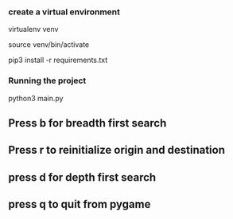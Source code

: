 ### create a virtual environment
virtualenv venv

source venv/bin/activate

pip3 install -r requirements.txt

### Running the project

python3 main.py

## Press b for breadth first search
## Press r to reinitialize origin and destination
## press d for depth first search
## press q to quit from pygame
